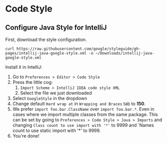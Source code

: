 # Code Style

## Configure Java Style for IntelliJ

First, download the style configuration.

```text
curl https://raw.githubusercontent.com/google/styleguide/gh-pages/intellij-java-google-style.xml -o ~/Downloads/intellij-java-google-style.xml
```

Install it in IntelliJ:

1. Go to `Preferences > Editor > Code Style`
2. Press the little cog:
   1. `Import Scheme > IntelliJ IDEA code style XML`
   2. Select the file we just downloaded
3. Select `GoogleStyle` in the dropdown
4. Change default `Hard wrap at` in `Wrapping and Braces` tab to **150**.
5. We prefer `import foo.bar.ClassName` over `import foo.bar.*`. Even in cases where we import multiple classes from the same package. This can be set by going to `Preferences > Code Style > Java > Imports` and changing `Class count to use import with '*'` to 9999 and `Names count to use static import with '*' to 9999.
6. You're done!
